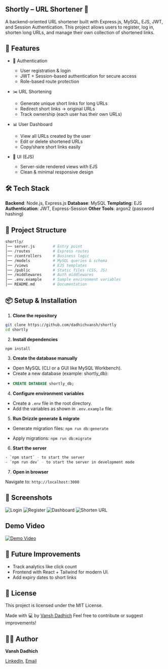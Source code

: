 ## Shortly – URL Shortener 🔗

A backend-oriented URL shortener built with Express.js, MySQL, EJS, JWT, and Session Authentication.
This project allows users to register, log in, shorten long URLs, and manage their own collection of shortened links.

## 🚀 Features

- 🔑 Authentication

  - User registration & login
  - JWT + Session-based authentication for secure access
  - Role-based route protection

- ✂️ URL Shortening

  - Generate unique short links for long URLs
  - Redirect short links → original URLs
  - Track ownership (each user has their own URLs)

- 📊 User Dashboard

  - View all URLs created by the user
  - Edit or delete shortened URLs
  - Copy/share short links easily

- 🎨 UI (EJS)

  - Server-side rendered views with EJS
  - Clean & minimal responsive design

## 🛠️ Tech Stack

**Backend**: Node.js, Express.js
**Database**: MySQL
**Templating**: EJS
**Authentication**: JWT, Express-Session
**Other Tools**: argon2 (password hashing)

## 📁 Project Structure

```bash
shortly/
│── server.js        # Entry point
│── /routes          # Express routes
│── /controllers     # Business logic
│── /models          # MySQL queries & schema
│── /views           # EJS templates
│── /public          # Static files (CSS, JS)
│── /middlewares     # Auth middlewares
│── .env.example     # Sample environment variables
│── README.md        # Documentation
```

## 📦 Setup & Installation

1. **Clone the repository**

```bash
git clone https://github.com/dadhichvansh/shortly
cd shortly
```

2. **Install dependencies**

```bash
npm install
```

3. **Create the database manually**

- Open MySQL (CLI or a GUI like MySQL Workbench).
- Create a new database (example: shortly_db):
- ```sql
  CREATE DATABASE shortly_db;
  ```

4. **Configure environment variables**

- Create a `.env` file in the root directory.
- Add the variables as shown in `.env.example` file.

5. **Run Drizzle generate & migrate**

- Generate migration files: `npm run db:generate`

- Apply migrations: `npm run db:migrate`

6. **Start the server**

```bash
- `npm start` - to start the server
- `npm run dev` - to start the server in development mode
```

7. **Open in browser**

Navigate to: `http://localhost:3000`

## 📸 Screenshots

![Login](https://ibb.co/VcGJYNCH)
![Register](https://ibb.co/0jBpLhgh)
![Dashboard](https://ibb.co/qYscSsFD)
![Shorten URL](https://ibb.co/RpMWhh1J)

## Demo Video

[![Demo Video](https://img.youtube.com/vi/SxtFtUiP0s0/0.jpg)](https://www.youtube.com/watch?v=SxtFtUiP0s0)

## 🧹 Future Improvements

- Track analytics like click count
- Frontend with React + Tailwind for modern UI.
- Add expiry dates to short links

## 📄 License

This project is licensed under the MIT License.

Made with 💻 by [Vansh Dadhich](https://github.com/dadhichvansh)
Feel free to contribute or suggest improvements!

## 👨‍💻 Author

**Vansh Dadhich**

[LinkedIn](https://www.linkedin.com/in/vansh-dadhich-810217246/),
[Email](mailto:dadhichvansh46@gmail.com)
